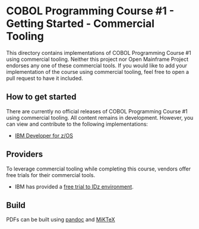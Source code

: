 # COBOL Programming Course #1 - Getting Started - Commercial Tooling

This directory contains implementations of COBOL Programming Course #1 using commercial tooling. Neither this project nor Open Mainframe Project endorses any one of these commercial tools. If you would like to add your implementation of the course using commercial tooling, feel free to open a pull request to have it included.

## How to get started

There are currently no official releases of COBOL Programming Course #1 using commercial tooling. All content remains in development. However, you can view and contribute to the following implementations:
- [IBM Developer for z/OS](IBM%20Developer%20for%20zOS/COBOL%20Programming%20Course%20%231%20-%20Getting%20Started%20-%20IDz.md)

## Providers

To leverage commercial tooling while completing this course, vendors offer free trials for their commercial tools.

- IBM has provided a [free trial to IDz environment](https://developer.ibm.com/mainframe/products/ibm-z-open-development).

## Build

PDFs can be built using [pandoc](https://pandoc.org/) and [MiKTeX](https://miktex.org/)